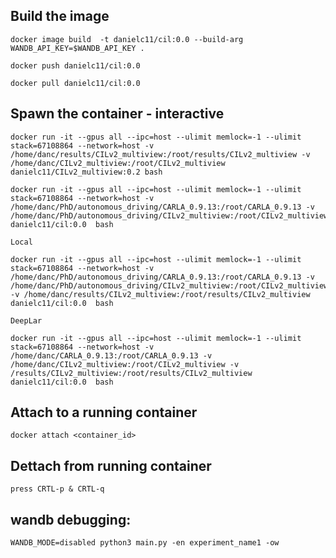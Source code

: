 ## Build the image

    docker image build  -t danielc11/cil:0.0 --build-arg WANDB_API_KEY=$WANDB_API_KEY .

    docker push danielc11/cil:0.0

    docker pull danielc11/cil:0.0

## Spawn the container - interactive

    docker run -it --gpus all --ipc=host --ulimit memlock=-1 --ulimit stack=67108864 --network=host -v /home/danc/results/CILv2_multiview:/root/results/CILv2_multiview -v /home/danc/CILv2_multiview:/root/CILv2_multiview danielc11/CILv2_multiview:0.2 bash

    docker run -it --gpus all --ipc=host --ulimit memlock=-1 --ulimit stack=67108864 --network=host -v /home/danc/PhD/autonomous_driving/CARLA_0.9.13:/root/CARLA_0.9.13 -v /home/danc/PhD/autonomous_driving/CILv2_multiview:/root/CILv2_multiview danielc11/cil:0.0  bash

    Local

    docker run -it --gpus all --ipc=host --ulimit memlock=-1 --ulimit stack=67108864 --network=host -v /home/danc/PhD/autonomous_driving/CARLA_0.9.13:/root/CARLA_0.9.13 -v /home/danc/PhD/autonomous_driving/CILv2_multiview:/root/CILv2_multiview -v /home/danc/results/CILv2_multiview:/root/results/CILv2_multiview danielc11/cil:0.0  bash

    DeepLar
    
    docker run -it --gpus all --ipc=host --ulimit memlock=-1 --ulimit stack=67108864 --network=host -v /home/danc/CARLA_0.9.13:/root/CARLA_0.9.13 -v /home/danc/CILv2_multiview:/root/CILv2_multiview -v /results/CILv2_multiview:/root/results/CILv2_multiview danielc11/cil:0.0  bash

## Attach to a running container

    docker attach <container_id>

## Dettach from running container

    press CRTL-p & CRTL-q

## wandb debugging:

    WANDB_MODE=disabled python3 main.py -en experiment_name1 -ow